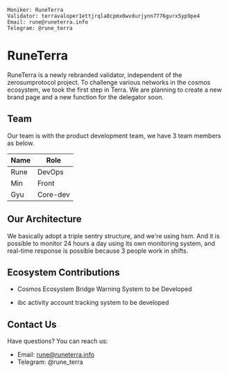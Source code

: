 ```
Moniker: RuneTerra
Validator: terravaloper1ettjrqla8cpmx0wvdurjynn7776gurx5yp9pe4
Email: rune@runeterra.info
Telegram: @rune_terra
```

# RuneTerra
RuneTerra is a newly rebranded validator, independent of the zerosumprotocol project. To challenge various networks in the cosmos ecosystem, we took the first step in Terra. We are planning to create a new brand page and a new function for the delegator soon.

## Team

Our team is with the product development team, we have 3 team members as below.

| Name            | Role    | 
| --------------- | ------- | 
| Rune            | DevOps  | 
| Min             | Front   | 
| Gyu             | Core-dev| 

## Our Architecture

We basically adopt a triple sentry structure, and we're using hsm.
And it is possible to monitor 24 hours a day using its own monitoring system, and real-time response is possible because 3 people work in shifts.

## Ecosystem Contributions

- Cosmos Ecosystem Bridge Warning System to be Developed

- ibc activity account tracking system to be developed

## Contact Us

Have questions? You can reach us:

- Email: rune@runeterra.info
- Telegram: @rune_terra

